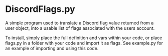 # DiscordFlags.py

A simple program used to translate a Discord flag value returned from a user object, into a usable list of flags associated with the users account.

To install, simply place the full definition and vars within your code, or place flags.py in a folder with your code and import it as flags.
See example.py for an example of importing and using this code.
